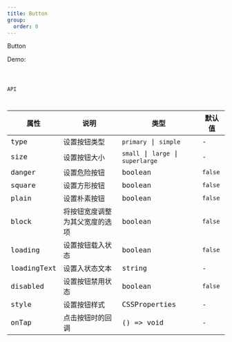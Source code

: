 ```yaml
---
title: Button
group:
  order: 0
---
```


 Button

Demo:

<code src="./button/index.tsx" />

 API

| 属性 | 说明 | 类型 | 默认值 |
| --- | --- | ---- | --- |
| type | 设置按钮类型 | `primary` \| `simple` | - |
| size | 设置按钮大小 | `small` \| `large` \| `superlarge` | - |
| danger | 设置危险按钮 | boolean | `false` |
| square | 设置方形按钮 | boolean | `false` |
| plain | 设置朴素按钮 | boolean | `false` |
| block | 将按钮宽度调整为其父宽度的选项 | boolean | `false` |
| loading | 设置按钮载入状态 | boolean | `false` |
| loadingText | 设置入状态文本 | string | - |
| disabled | 设置按钮禁用状态 | boolean | `false` |
| style | 设置按钮样式 | CSSProperties | - |
| onTap | 点击按钮时的回调 | () => void | - |

